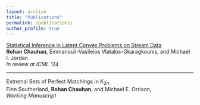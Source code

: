 ```yaml
---
layout: archive
title: "Publications"
permalink: /publications/
author_profile: true
---
```


[Statistical Inference in Latent Convex Problems
on Stream Data](http://rmchauhan03.github.io/files/main.pdf)
<br> **Rohan Chauhan**, Emmanouil-Vasileios Vlatakis-Gkaragkounis, and Michael I. Jordan
<br> <i>In review at ICML '24</i>

---
Extremal Sets of Perfect Matchings in K$_{2n}$
<br> Finn Southerland, **Rohan Chauhan**, and Michael E. Orrison, 
<br> <i>Working Manuscript</i>


